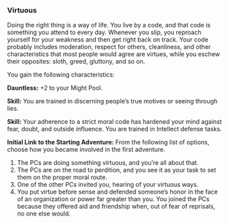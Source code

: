 ### Virtuous

<!-- P, ID: 051023 -->

Doing the right thing is a way of life. You live by a code, and that code is something you attend to every day. Whenever you slip, you reproach yourself for your weakness and then get right back on track. Your code probably includes moderation, respect for others, cleanliness, and other characteristics that most people would agree are virtues, while you eschew their opposites: sloth, greed, gluttony, and so on.

<!-- P, ID: 051024 -->

You gain the following characteristics:

<!-- P, ID: 051025 -->

**Dauntless:** +2 to your Might Pool.

<!-- P, ID: 051026 -->

**Skill:** You are trained in discerning people’s true motives or seeing through lies.

<!-- P, ID: 051027 -->

**Skill:** Your adherence to a strict moral code has hardened your mind against fear, doubt, and outside influence. You are trained in Intellect defense tasks.

<!-- P, ID: 051028 -->

**Initial Link to the Starting Adventure:** From the following list of options, choose how you became involved in the first adventure.

<!-- L, ID: 051029 -->

1. The PCs are doing something virtuous, and you’re all about that.
2. The PCs are on the road to perdition, and you see it as your task to set them on the proper moral route.
3. One of the other PCs invited you, hearing of your virtuous ways.
4. You put virtue before sense and defended someone’s honor in the face of an organization or power far greater than you. You joined the PCs because they offered aid and friendship when, out of fear of reprisals, no one else would.

<!-- /L -->

